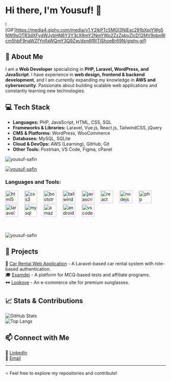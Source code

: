 # Hi there, I'm Yousuf! 👋

![GIF]https://media4.giphy.com/media/v1.Y2lkPTc5MGI3NjExc291bXpjYWg5NW9sOTR3dXFydWJybHN6Y3Y3cXRmY2NmYWo2ZzZpbyZlcD12MV9pbnRlcm5hbF9naWZfYnlfaWQmY3Q9Zw/dxn6fRlTIShoeBr69N/giphy.gif)

## 🚀 About Me

I am a **Web Developer** specializing in **PHP, Laravel, WordPress, and JavaScript**. I have experience in **web design, frontend & backend development**, and I am currently expanding my knowledge in **AWS and cybersecurity**. Passionate about building scalable web applications and constantly learning new technologies.

## 💻 Tech Stack

- **Languages:** PHP, JavaScript, HTML, CSS, SQL
- **Frameworks & Libraries:** Laravel, Vue.js, React.js, TailwindCSS, jQuery
- **CMS & Platforms:** WordPress, WooCommerce
- **Databases:** MySQL, SQLite
- **Cloud & DevOps:** AWS (Learning), GitHub, Git
- **Other Tools:** Postman, VS Code, Figma, cPanel

<p align="left"> <img src="https://komarev.com/ghpvc/?username=yousuf-safin&label=Profile%20views&color=0e75b6&style=flat" alt="yousuf-safin" /> </p>

<p align="left"> <a href="https://github.com/ryo-ma/github-profile-trophy"><img src="https://github-profile-trophy.vercel.app/?username=yousuf-safin" alt="yousuf-safin" /></a> </p>

<p align="left">
</p>

<h3 align="left">Languages and Tools:</h3>
<div align="left">
  <img src="https://cdn.jsdelivr.net/gh/devicons/devicon/icons/html5/html5-original.svg" height="40" alt="html5 logo"  />
  <img width="12" />
  <img src="https://cdn.jsdelivr.net/gh/devicons/devicon/icons/css3/css3-original.svg" height="40" alt="css3 logo"  />
  <img width="12" />
  <img src="https://cdn.jsdelivr.net/gh/devicons/devicon/icons/bootstrap/bootstrap-original.svg" height="40" alt="bootstrap logo"  />
  <img width="12" />
  <img src="https://cdn.jsdelivr.net/gh/devicons/devicon/icons/tailwindcss/tailwindcss-original-wordmark.svg" height="40" alt="tailwindcss logo"  />
  <img width="12" />
  <img src="https://cdn.jsdelivr.net/gh/devicons/devicon/icons/javascript/javascript-original.svg" height="40" alt="javascript logo"  />
  <img width="12" />
  <img src="https://cdn.jsdelivr.net/gh/devicons/devicon/icons/react/react-original.svg" height="40" alt="react logo"  />
  <img width="12" />
  <img src="https://cdn.jsdelivr.net/gh/devicons/devicon/icons/nodejs/nodejs-original.svg" height="40" alt="nodejs logo"  />
  <img width="12" />
  <img src="https://cdn.jsdelivr.net/gh/devicons/devicon/icons/php/php-original.svg" height="40" alt="php logo"  />
  <img width="12" />
  <img src="https://cdn.jsdelivr.net/gh/devicons/devicon/icons/laravel/laravel-original.svg" height="40" alt="laravel logo"  />
  <img width="12" />
  <img src="https://cdn.jsdelivr.net/gh/devicons/devicon/icons/mysql/mysql-original.svg" height="40" alt="mysql logo"  />
  <img width="12" />
  <img src="https://cdn.jsdelivr.net/gh/devicons/devicon/icons/amazonwebservices/amazonwebservices-line-wordmark.svg" height="40" alt="amazonwebservices logo"  />
  <img width="12" />
  <img src="https://cdn.jsdelivr.net/gh/devicons/devicon/icons/androidstudio/androidstudio-original.svg" height="40" alt="androidstudio logo"  />
  <img width="12" />
  <img src="https://cdn.jsdelivr.net/gh/devicons/devicon/icons/vscode/vscode-original.svg" height="40" alt="vscode logo"  />
</div>
<br>

##
<p><img align="center" src="https://github-readme-stats.vercel.app/api/top-langs?username=yousuf-safin&show_icons=true&locale=en&layout=compact" alt="yousuf-safin" /></p>


## 📌 Projects

🚗 [Car Rental Web Application](https://github.com/yousuf-safin/Car_Rental_Final_Project) - A Laravel-based car rental system with role-based authentication.  
🎓 [Examdei](https://examdei.com) - A platform for MCQ-based tests and affiliate programs.  
🕶️ [Lookove](https://lookove.com) - An e-commerce site for premium sunglasses.  

## 📈 Stats & Contributions

![GitHub Stats](https://github-readme-stats.vercel.app/api?username=yousuf-safin&show_icons=true&theme=radical)  
![Top Langs](https://github-readme-stats.vercel.app/api/top-langs/?username=yousuf-safin&layout=compact&theme=radical)

## 📫 Connect with Me

🔗 [LinkedIn](https://linkedin.com/in/yousufsafin)  
📧 [Email](mailto:yousufalisafin@gmail.com)  

---
⭐️ Feel free to explore my repositories and contribute!


